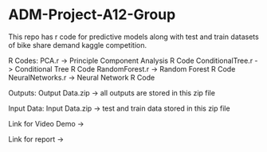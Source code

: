 # ADM-Project-A12-Group
This repo has r code for predictive models along with test and train datasets of bike share demand kaggle competition.

R Codes:
PCA.r -> Principle Component Analysis R Code
ConditionalTree.r -> Conditional Tree R Code
RandomForest.r -> Random Forest R Code
NeuralNetworks.r -> Neural Network R Code

Outputs:
Output Data.zip -> all outputs are stored in this zip file

Input Data:
Input Data.zip -> test and train data stored in this zip file

Link for Video Demo ->

Link for report ->
